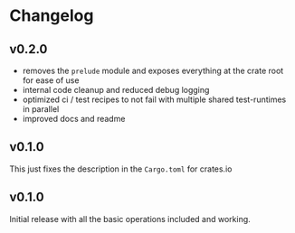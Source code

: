 # Changelog

## v0.2.0

- removes the `prelude` module and exposes everything at the crate root for ease of use
- internal code cleanup and reduced debug logging
- optimized ci / test recipes to not fail with multiple shared test-runtimes in parallel
- improved docs and readme

## v0.1.0

This just fixes the description in the `Cargo.toml` for crates.io

## v0.1.0

Initial release with all the basic operations included and working.
